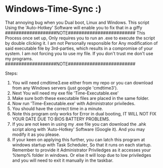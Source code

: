 # Windows-Time-Sync :)
That annoying bug when you Dual boot, Linux and Windows. This script Using the 'Auto-Hotkey' Software will enable you to fix that in a giffy
###################NOTE#########################
This Process once set up, Only requires you to run an .exe to execute the script by double clicking it.
I am not Personally responsible for Any modification of said executable file by 3rd-parties, which results in a compromise of your system.
I am not forcing you to use my file. If you don't trust me don't use my programs.
###################NOTE#########################

Steps: 
1. You will need cmdtime3.exe either from my repo or you can download from any Windows servers (just google 'cmdtime3').
2. Next You will need my exe file 'Time-Executable.exe'
3. Make sure both these executable files are placed in the same folder.
4. Now run 'Time-Executable.exe' with Administrator priviledes.
5. You should have the correct time in a minute.
6. Note this program only works for Error in dual booting, IT WILL NOT FIX YOUR DATE DUE TO BIOS BATTERY PROBLEMS.
7. If you are not keen in using my .exe file you can download the .ahk script along with 'Auto-Hotkey' Software (Google it). And you may modify it as you please.
8. If your keen on applying this further, you can latch this program at windows startup with Task Scheduler, So that it runs on each startup. Remember to provide it Administrator Priviledges as it accesses your %temp% folder in windows. Or else it will loop due to low priviledges and you will need to exit it manually in the taskbar.
